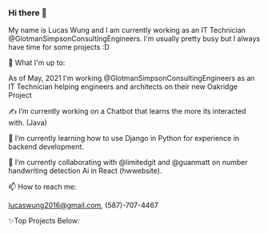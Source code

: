 ### Hi there 👋

  My name is Lucas Wung and I am currently working as an IT Technician @GlotmanSimpsonConsultingEngineers. I'm usually pretty busy but I always have time for some projects :D
  
💼 What I'm up to:

   As of May, 2021 I'm working @GlotmanSimpsonConsultingEngineers as an IT Technician helping engineers and architects on their new Oakridge Project

✍ I’m currently working on a Chatbot that learns the more its interacted with. (Java)

🧠 I’m currently learning how to use Django in Python for experience in backend development.

🤝 I’m currently collaborating with @limitedgit and @guanmatt on number handwriting detection Ai in React (hwwebsite).

📫 How to reach me: 

  lucaswung2016@gmail.com, 
  (587)-707-4467
  
  
✨Top Projects Below:

<!--
**tkoppop/tkoppop** is a ✨ _special_ ✨ repository because its `README.md` (this file) appears on your GitHub profile.

Here are some ideas to get you started:

-  ...
-  ...
-  ...
- 🤔 I’m looking for help with ...
- 💬 Ask me about ...
-  ...
- 😄 Pronouns: ...
- ⚡ Fun fact: ...
-->

